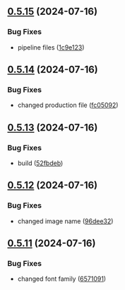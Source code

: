 ## [0.5.15](https://github.com/kub3dev/confeitaria/compare/0.5.14...0.5.15) (2024-07-16)


### Bug Fixes

* pipeline files ([1c9e123](https://github.com/kub3dev/confeitaria/commit/1c9e12336cd6b3d484ec1745972900430911eb4a))



## [0.5.14](https://github.com/kub3dev/confeitaria/compare/0.5.13...0.5.14) (2024-07-16)


### Bug Fixes

* changed production file ([fc05092](https://github.com/kub3dev/confeitaria/commit/fc0509275a44630ec1ad276b48ad9873cc17847b))



## [0.5.13](https://github.com/kub3dev/confeitaria/compare/0.5.12...0.5.13) (2024-07-16)


### Bug Fixes

* build ([52fbdeb](https://github.com/kub3dev/confeitaria/commit/52fbdeb4f2103da70b223204ac9ebf8025117e32))



## [0.5.12](https://github.com/kub3dev/confeitaria/compare/0.5.11...0.5.12) (2024-07-16)


### Bug Fixes

* changed image name ([96dee32](https://github.com/kub3dev/confeitaria/commit/96dee325f9c7c96d72c76b625fcdc924af6aca71))



## [0.5.11](https://github.com/kub3dev/confeitaria/compare/0.5.10...0.5.11) (2024-07-16)


### Bug Fixes

* changed font family ([6571091](https://github.com/kub3dev/confeitaria/commit/65710913e314acb048f5e85fa402089bcb5e29dd))



